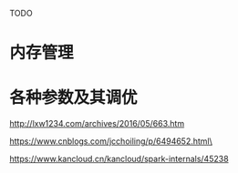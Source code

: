 TODO
#  内存管理
#  各种参数及其调优
http://lxw1234.com/archives/2016/05/663.htm

https://www.cnblogs.com/jcchoiling/p/6494652.html\

https://www.kancloud.cn/kancloud/spark-internals/45238